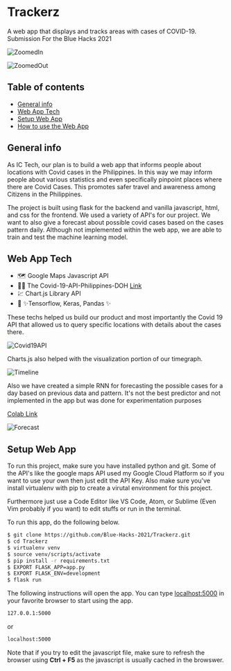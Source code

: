 # Trackerz
A web app that displays and tracks areas with cases of COVID-19. Submission For the Blue Hacks 2021

![ZoomedIn][ZoomedIn]

![ZoomedOut][ZoomedOut]

## Table of contents
* [General info](#general-info)
* [Web App Tech](#web-app-tech)
* [Setup Web App](#setup-web-app)
* [How to use the Web App](#how-to-use-web-app)

## General info
As IC Tech, our plan is to build a web app that informs people about locations with Covid cases in the Philippines. In this way we may inform people about various statistics and even specifically pinpoint places where there are Covid Cases. This promotes safer travel and awareness among Citizens in the Philippines.

The project is built using flask for the backend and vanilla javascript, html, and css for the frontend. We used a variety of API's for our project. We want to also give a forecast about possible covid cases based on the cases pattern daily. Although not implemented within the web app, we are able to train and test the machine learning model.


## Web App Tech

- 🗺️ Google Maps Javascript API
- 👩‍⚕️ The Covid-19-API-Philippines-DOH [Link](https://documenter.getpostman.com/view/12463261/T1LV9jLU) 
- 💹 Chart.js Library API
- 🤖 ✨Tensorflow, Keras, Pandas ✨

These techs helped us build our product and most importantly the Covid 19 API that allowed us to query specific locations with details about the cases there. 

![Covid19API][Covid19API]

Charts.js also helped with the visualization portion of our timegraph.

![Timeline][Timeline]

Also we have created a simple RNN for forecasting the possible cases for a day based on previous data and pattern. It's not the best predictor and not implemented in the app but was done for experimentation purposes

[Colab Link](https://colab.research.google.com/drive/1BrvZ3hvoNUSq1say7ZTesFMXhy2hi4Uw?usp=sharing)

![Forecast][Forecast]

## Setup Web App
To run this project, make sure you have installed python and git. Some of the API's like the google maps API used my Google Cloud Platform so if you want to use your own then just edit the API Key. Also make sure you've install virtualenv with pip to create a virutal environment for this project.

 Furthermore just use a Code Editor like VS Code, Atom, or Sublime (Even Vim probably if you want) to edit stuffs or run in the terminal.

To run this app, do the following below.

```sh
$ git clone https://github.com/Blue-Hacks-2021/Trackerz.git
$ cd Trackerz
$ virtualenv venv
$ source venv/scripts/activate
$ pip install -r requirements.txt
$ EXPORT FLASK_APP=app.py
$ EXPORT FLASK_ENV=development
$ flask run
```

The following instructions will open the app. You can type [localhost:5000](localhost.5000) in your favorite browser to start using the app. 

```sh
127.0.0.1:5000
```

or 

```sh
localhost:5000
```

Note that if you try to edit the javascript file, make sure to refresh the browser using **Ctrl + F5** as the javascript is usually cached in the browswer.

[Covid19API]:
https://github.com/Blue-Hacks-2021/Trackerz/blob/main/media/covid_api.png
[ZoomedIn]:
https://github.com/Blue-Hacks-2021/Trackerz/blob/main/media/zoomed-in.png
[ZoomedOut]:
https://github.com/Blue-Hacks-2021/Trackerz/blob/main/media/zoomed-out.png
[Timeline]:
https://github.com/Blue-Hacks-2021/Trackerz/blob/main/media/timeline.png
[Forecast]:
https://github.com/Blue-Hacks-2021/Trackerz/blob/main/media/forecast.png